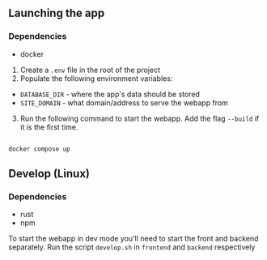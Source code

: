 ## Launching the app

### Dependencies
- docker

1. Create a `.env` file in the root of the project
2. Populate the following environment variables:
- `DATABASE_DIR` - where the app's data should be stored
- `SITE_DOMAIN` - what domain/address to serve the webapp from
3.  Run the following command to start the webapp. Add the flag `--build` if it is the first time.
```

docker compose up
```


## Develop (Linux)

### Dependencies
- rust
- npm

To start the webapp in dev mode you'll need to start the front and backend separately.
Run the script `develop.sh` in `frontend` and `backend` respectively
